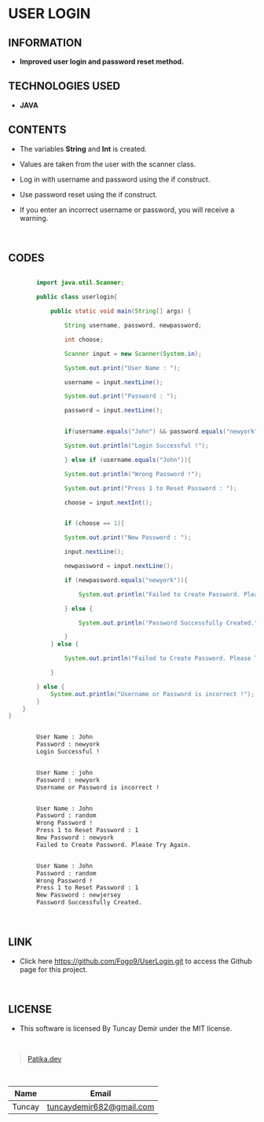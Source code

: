 # **USER LOGIN**

## INFORMATION

* **Improved user login and password reset method.**

## TECHNOLOGIES USED

* **JAVA**

## CONTENTS

* The variables **String** and **Int** is created.

* Values are taken from the user with the scanner class.

* Log in with username and password using the if construct.

* Use password reset using the if construct.

* If you enter an incorrect username or password, you will receive a warning.

<br />

## CODES

```Java

        import java.util.Scanner;

        public class userlogin{

            public static void main(String[] args) {

                String username, password, newpassword;

                int choose;

                Scanner input = new Scanner(System.in);

                System.out.print("User Name : ");

                username = input.nextLine();

                System.out.print("Password : ");

                password = input.nextLine();

```

```Java

                if(username.equals("John") && password.equals("newyork")){

                System.out.println("Login Successful !");

                } else if (username.equals("John")){

                System.out.println("Wrong Password !");

                System.out.print("Press 1 to Reset Password : ");

                choose = input.nextInt();

```
```Java

                if (choose == 1){

                System.out.print("New Password : ");

                input.nextLine();

                newpassword = input.nextLine();

                if (newpassword.equals("newyork")){

                    System.out.println("Failed to Create Password. Please Try Again.");

                } else {

                    System.out.println("Password Successfully Created.");

                }
            } else {

                System.out.println("Failed to Create Password. Please Try Again.");

            }

        } else {
            System.out.println("Username or Password is incorrect !");
        }
    }
}

```

```bash

        User Name : John
        Password : newyork
        Login Successful !

```
```bash

        User Name : john
        Password : newyork
        Username or Password is incorrect !

```
```bash

        User Name : John
        Password : random
        Wrong Password !
        Press 1 to Reset Password : 1
        New Password : newyork
        Failed to Create Password. Please Try Again.

```
```bash

        User Name : John
        Password : random
        Wrong Password !
        Press 1 to Reset Password : 1
        New Password : newjersey
        Password Successfully Created.

```

<br />

## LINK

* Click here https://github.com/Fogo9/UserLogin.git to access the Github page for this project.

<br />

## LICENSE

* This software is licensed By Tuncay Demir under the MIT license.

<br />

>[Patika.dev](https://app.patika.dev/fogomurphy)

<br/>

| Name |  Email |
| ---- |  ----- |
| Tuncay | tuncaydemir682@gmail.com |
